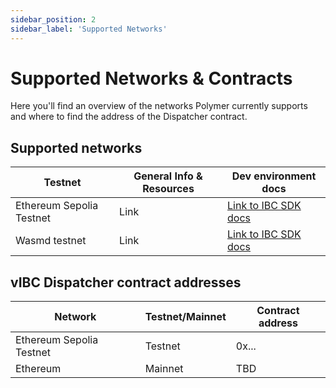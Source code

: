 ```yaml
---
sidebar_position: 2
sidebar_label: 'Supported Networks'
---
```


# Supported Networks & Contracts

Here you'll find an overview of the networks Polymer currently supports and where to find the address of the Dispatcher contract.

## Supported networks

| Testnet                  | General Info & Resources | Dev environment docs                                                          |
| ------------------------ | ------------------------ | ----------------------------------------------------------------------------- |
| Ethereum Sepolia Testnet | Link    | [Link to IBC SDK docs](https://developers.openibc.com/docs/category/evm)      |
| Wasmd testnet            | Link      | [Link to IBC SDK docs](https://developers.openibc.com/docs/category/cosmwasm) |

## vIBC Dispatcher contract addresses

| Network                  | Testnet/Mainnet | Contract address |
| ------------------------ | --------------- | ---------------- |
| Ethereum Sepolia Testnet | Testnet         | 0x...            |
| Ethereum                 | Mainnet         | TBD              |
